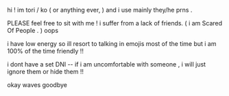 hi ! im tori / ko  ( or anything ever, ) and i use mainly they/he prns .

PLEASE feel free to sit with me ! i suffer from a lack of friends. ( i am Scared Of People . ) oops 

i have low energy so ill resort to talking in emojis most of the time but i am 100% of the time friendly !!

i dont have a set DNI -- if i am uncomfortable with someone , i will just ignore them or hide them !! 

okay waves goodbye 
<!---
ten-shadows/ten-shadows is a ✨ special ✨ repository because its `README.md` (this file) appears on your GitHub profile.
You can click the Preview link to take a look at your changes.
--->
